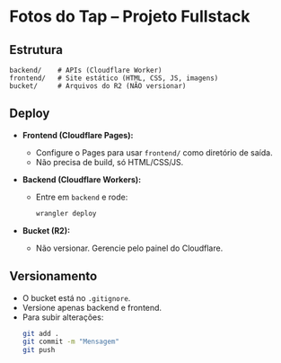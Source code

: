# Fotos do Tap – Projeto Fullstack

## Estrutura

```
backend/    # APIs (Cloudflare Worker)
frontend/   # Site estático (HTML, CSS, JS, imagens)
bucket/     # Arquivos do R2 (NÃO versionar)
```

## Deploy

- **Frontend (Cloudflare Pages):**

  - Configure o Pages para usar `frontend/` como diretório de saída.
  - Não precisa de build, só HTML/CSS/JS.

- **Backend (Cloudflare Workers):**

  - Entre em `backend` e rode:
    ```sh
    wrangler deploy
    ```

- **Bucket (R2):**
  - Não versionar. Gerencie pelo painel do Cloudflare.

## Versionamento

- O bucket está no `.gitignore`.
- Versione apenas backend e frontend.
- Para subir alterações:
  ```sh
  git add .
  git commit -m "Mensagem"
  git push
  ```
